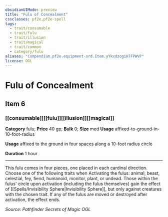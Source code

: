 ```yaml
---
obsidianUIMode: preview
title: "Fulu of Concealment"
cssclasses: pf2e,pf2e-spell
tags:
  - trait/consumable
  - trait/fulu
  - trait/illusion
  - trait/magical
  - trait/common
  - category/fulu
aliases: "Compendium.pf2e.equipment-srd.Item.yYkxdzogiH7FPWVP"
license: OGL
---
```

# Fulu of Concealment
## Item 6
### [[consumable]][[fulu]][[illusion]][[magical]]

**Category** fulu; 
**Price** 40 gp; 
**Bulk** 0; **Size** med
**Usage** affixed-to-ground-in-10-foot-radius

**Usage** affixed to the ground in four spaces along a 10-foot radius circle

**Duration** 1 hour

* * *

This fulu comes in four pieces, one placed in each cardinal direction. Choose one of the following traits when Activating the fulus: animal, beast, celestial, fey, fiend, humanoid, monitor, plant, or undead. Those within the fulus' circle upon activation (including the fulus themselves) gain the effect of [[Spells/Invisibility Sphere|Invisibility Sphere]], but only against creatures with the chosen trait. If any of the fulus are moved or destroyed after activation, the effect ends.

*Source: Pathfinder Secrets of Magic*
*OGL*